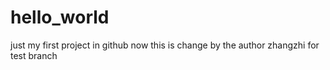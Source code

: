 # hello_world
just my first project in github
now this is change by the author zhangzhi for test branch
